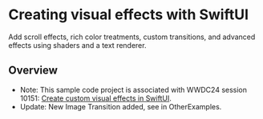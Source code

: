 # Creating visual effects with SwiftUI

Add scroll effects, rich color treatments, custom transitions, and advanced effects using shaders and a text renderer.

## Overview
- Note: This sample code project is associated with WWDC24 session 10151: [Create custom visual effects in SwiftUI](https://developer.apple.com/wwdc24/10151/).
- Update: New Image Transition added, see in OtherExamples.
